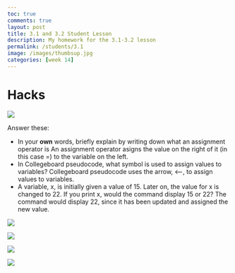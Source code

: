 ```yaml
---
toc: true
comments: true
layout: post
title: 3.1 and 3.2 Student Lesson
description: My homework for the 3.1-3.2 lesson
permalink: /students/3.1
image: /images/thumbsup.jpg
categories: [week 14]
---
```

# Hacks
![]({{site.baseurl}}/images/actual1hacks3.1and3.2.jpg)

Answer these:
- In your **own** words, briefly explain by writing down what an assignment operator is
An assignment operator asigns the value on the right of it (in this case =) to the variable on the left.
- In Collegeboard pseudocode, what symbol is used to assign values to variables?
Collegeboard pseudocode uses the arrow, <--, to assign values to variables.
- A variable, x, is initially given a value of 15. Later on, the value for x is changed to 22. If you print x, would the command display 15 or 22?
The command would display 22, since it has been updated and assigned the new value.

![]({{site.baseurl}}/images/2hacks3.1and3.2.jpg)

![]({{site.baseurl}}/images4hacks3.1and3.2.jpg)

![]({{site.baseurl}}/images/5hacks3.1and3.2.jpg)

![]({{site.baseurl}}/images/6hacks3.1and3.2.jpg)